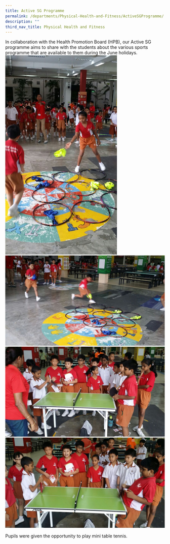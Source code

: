 ```yaml
---
title: Active SG Programme
permalink: /departments/Physical-Health-and-Fitness/ActiveSGProgramme/
description: ""
third_nav_title: Physical Health and Fitness
---
```

In collaboration with the Health Promotion Board (HPB), our Active SG programme aims to share with the students about the various sports programme that are available to them during the June holidays.
<img src="/images/Active%20SG1.jpg" style="width:70%" alt="Active SG Programme"><br>
<img src="/images/Active%20SG2.jpg" alt="Active SG Programme"><br>
<img src="/images/Active%20SG3.jpg" alt="Active SG Programme"><br>
<img src="/images/Active%20SG4.jpg" alt="Active SG Programme">

Pupils were given the opportunity to play mini table tennis.